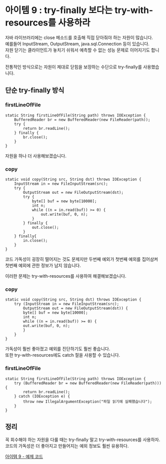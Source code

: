 # 아이템 9 : try-finally 보다는 try-with-resources를 사용하라

자바 라이브러리에는 close 메소드를 호출해 직접 닫아줘야 하는 자원이 많습니다.   
예를들어 InputStream, OutputStream, java.sql.Connection 등이 있습니다.     
자원 닫기는 클라이언트가 놓치기 쉬워서 예측할 수 없는 성능 문제로 이어지기도 합니다.    

전통적인 방식으로는 자원이 제대로 닫힘을 보장하는 수단으로 try-finally를 사용했습니다.   

## 단순 try-finally 방식 

### firstLineOfFile
```
static String firstLineOfFile(String path) throws IOException {
    BufferedReader br = new BufferedReader(new FileReader(path));
    try {
        return br.readLine();
    } finally {
        br.close();
    }
}
```
자원을 하나 더 사용해보겠습니다.  

### copy
```
static void copy(String src, String dst) throws IOException {
    InputStream in = new FileInputStream(src);
    try {
        OutputStream out = new FileOutputStream(dst);
        try {
            byte[] buf = new byte[10000];
            int n;
            while ((n = in.read(buf)) >= 0) {
                out.write(buf, 0, n);
            }
        } finally {
            out.close();
        }
    } finally{
        in.close();
    }
}
```

코드 가독성이 굉장히 떨어지는 것도 문제지만 두번째 예외가 첫번째 예외를 집어삼켜 첫번째 예외에 관한 정보가 남지 않습니다.   

이러한 문제는 try-with-resources를 사용하여 해결해보겠습니다.   

### copy
```
static void copy(String src, String dst) throws IOException {
    try (InputStream in = new FileInputStream(src);
        OutputStream out = new FileOutputStream(dst)) {
        byte[] buf = new byte[10000];
        int n;
        while ((n = in.read(buf)) >= 0) {  
        out.write(buf, 0, n);
        }
    }
}
```
가독성이 훨씬 좋아졌고 예외를 진단하기도 훨씬 좋습니다.   
또한 try-with-resources에도 catch 절을 사용할 수 있습니다.    

### firstLineOfFile
```
static String firstLineOfFile(String path) throws IOException {
    try (BufferedReader br = new BufferedReader(new FileReader(path))) {
        return br.readLine();
    } catch (IOException e) {
        throw new IllegalArgumentException("파일 읽기에 실패했습니다");
    }
}
```

## 정리

꼭 회수해야 하는 자원을 다룰 때는 try-finally 말고 try-with-resources를 사용하자.    
코드의 가독성은 더 좋아지고 만들어지는 예외 정보도 훨씬 유용하다.   

[아이템 9 - 예제 코드](https://github.com/320Hwany/EffectiveJava/tree/main/src/main/java/effective/chapter2/item9)          
